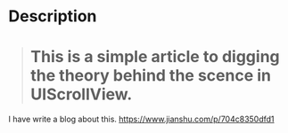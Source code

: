 

# Description

> # This is a simple article to digging the theory behind the scence in UIScrollView.



I have write a blog about this.  https://www.jianshu.com/p/704c8350dfd1




